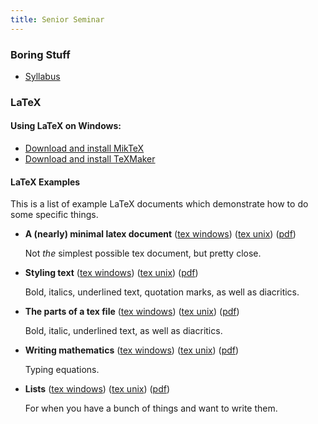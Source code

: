 ```yaml
---
title: Senior Seminar
---
```


### Boring Stuff

* [Syllabus](/pdf/classes/ssem/ssem-syllabus.pdf)

### LaTeX

#### Using LaTeX on Windows:

* [Download and install MikTeX](http://www.miktex.org/download)
* [Download and install TeXMaker](http://www.xm1math.net/texmaker/download.html)

#### LaTeX Examples

This is a list of example LaTeX documents which demonstrate how to do some specific things.

* **A (nearly) minimal latex document** ([tex windows](/raw/tex-examples/win/hello.tex)) ([tex unix](/raw/tex-examples/unix/hello.tex)) ([pdf](/pdf/tex-examples/hello.pdf))

    Not *the* simplest possible tex document, but pretty close.

* **Styling text** ([tex windows](/raw/tex-examples/win/text.tex)) ([tex unix](/raw/tex-examples/unix/text.tex)) ([pdf](/pdf/tex-examples/text.pdf))

    Bold, italics, underlined text, quotation marks, as well as diacritics.

* **The parts of a tex file** ([tex windows](/raw/tex-examples/win/format.tex)) ([tex unix](/raw/tex-examples/unix/format.tex)) ([pdf](/pdf/tex-examples/format.pdf))

    Bold, italic, underlined text, as well as diacritics.

* **Writing mathematics** ([tex windows](/raw/tex-examples/win/math.tex)) ([tex unix](/raw/tex-examples/unix/math.tex)) ([pdf](/pdf/tex-examples/math.pdf))

    Typing equations.

* **Lists** ([tex windows](/raw/tex-examples/win/lists.tex)) ([tex unix](/raw/tex-examples/unix/lists.tex)) ([pdf](/pdf/tex-examples/lists.pdf))

    For when you have a bunch of things and want to write them.
